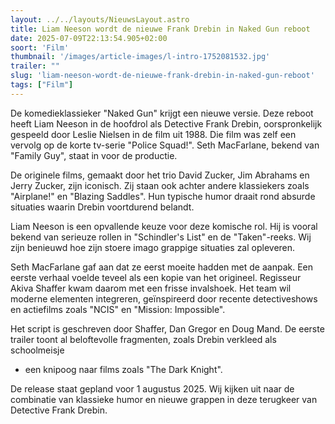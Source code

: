 ```yaml
---
layout: ../../layouts/NieuwsLayout.astro
title: Liam Neeson wordt de nieuwe Frank Drebin in Naked Gun reboot
date: 2025-07-09T22:13:54.905+02:00
soort: 'Film'
thumbnail: '/images/article-images/l-intro-1752081532.jpg'
trailer: ""
slug: 'liam-neeson-wordt-de-nieuwe-frank-drebin-in-naked-gun-reboot'
tags: ["Film"]
---
```


De komedieklassieker "Naked Gun" krijgt een nieuwe versie. Deze reboot heeft
Liam Neeson in de hoofdrol als Detective Frank Drebin, oorspronkelijk gespeeld
door Leslie Nielsen in de film uit 1988. Die film was zelf een vervolg op de
korte tv-serie "Police Squad!". Seth MacFarlane, bekend van "Family Guy", staat
in voor de productie.

De originele films, gemaakt door het trio David Zucker, Jim Abrahams en Jerry
Zucker, zijn iconisch. Zij staan ook achter andere klassiekers zoals "Airplane!"
en "Blazing Saddles". Hun typische humor draait rond absurde situaties waarin
Drebin voortdurend belandt.

Liam Neeson is een opvallende keuze voor deze komische rol. Hij is vooral bekend
van serieuze rollen in "Schindler's List" en de "Taken"-reeks. Wij zijn benieuwd
hoe zijn stoere imago grappige situaties zal opleveren.

Seth MacFarlane gaf aan dat ze eerst moeite hadden met de aanpak. Een eerste
verhaal voelde teveel als een kopie van het origineel. Regisseur Akiva Shaffer
kwam daarom met een frisse invalshoek. Het team wil moderne elementen
integreren, geïnspireerd door recente detectiveshows en actiefilms zoals "NCIS"
en "Mission: Impossible".

Het script is geschreven door Shaffer, Dan Gregor en Doug Mand. De eerste
trailer toont al beloftevolle fragmenten, zoals Drebin verkleed als schoolmeisje
- een knipoog naar films zoals "The Dark Knight".

De release staat gepland voor 1 augustus 2025. Wij kijken uit naar de combinatie
van klassieke humor en nieuwe grappen in deze terugkeer van Detective Frank
Drebin.